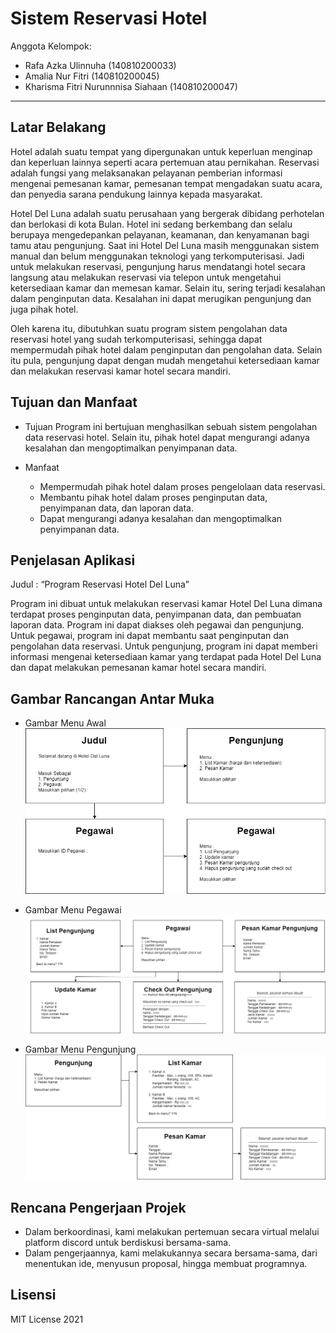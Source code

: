 # Sistem Reservasi Hotel

Anggota Kelompok:
* Rafa Azka Ulinnuha (140810200033)
* Amalia Nur Fitri (140810200045)
* Kharisma Fitri Nurunnnisa Siahaan (140810200047)
---

## Latar Belakang

Hotel adalah suatu tempat yang dipergunakan untuk keperluan menginap dan keperluan lainnya seperti acara pertemuan atau pernikahan. Reservasi adalah fungsi yang melaksanakan pelayanan pemberian informasi mengenai pemesanan kamar, pemesanan tempat mengadakan suatu acara, dan penyedia sarana pendukung lainnya kepada masyarakat.

Hotel Del Luna adalah suatu perusahaan yang bergerak dibidang perhotelan dan berlokasi di kota Bulan. Hotel ini sedang berkembang dan selalu berupaya mengedepankan pelayanan, keamanan, dan kenyamanan bagi tamu atau pengunjung. Saat ini Hotel Del Luna masih menggunakan sistem manual dan belum menggunakan teknologi yang terkomputerisasi. Jadi untuk melakukan reservasi, pengunjung harus mendatangi hotel secara langsung atau melakukan reservasi via telepon untuk mengetahui ketersediaan kamar dan memesan kamar. Selain itu, sering terjadi kesalahan dalam penginputan data. Kesalahan ini dapat merugikan pengunjung dan juga pihak hotel.

Oleh karena itu, dibutuhkan suatu program sistem pengolahan data reservasi hotel yang sudah terkomputerisasi, sehingga dapat mempermudah pihak hotel dalam penginputan dan pengolahan data. Selain itu pula, pengunjung dapat dengan mudah mengetahui ketersediaan kamar dan melakukan reservasi kamar hotel secara mandiri.

## Tujuan dan Manfaat

* Tujuan
  Program ini bertujuan menghasilkan sebuah sistem pengolahan data reservasi hotel. Selain itu, pihak hotel dapat mengurangi adanya kesalahan dan mengoptimalkan penyimpanan data.

* Manfaat
  * Mempermudah pihak hotel dalam proses pengelolaan data reservasi.
  * Membantu pihak hotel dalam proses penginputan data, penyimpanan data, dan laporan data.
  * Dapat mengurangi adanya kesalahan dan mengoptimalkan penyimpanan data.

## Penjelasan Aplikasi

Judul : “Program Reservasi Hotel Del Luna”

Program ini dibuat untuk melakukan reservasi kamar Hotel Del Luna dimana terdapat proses penginputan data, penyimpanan data, dan pembuatan  laporan data.  Program ini dapat diakses oleh pegawai dan pengunjung. Untuk pegawai, program ini dapat membantu saat penginputan dan pengolahan data reservasi. Untuk pengunjung, program ini dapat memberi informasi mengenai ketersediaan kamar yang terdapat pada Hotel Del Luna dan dapat melakukan pemesanan kamar hotel secara mandiri.

## Gambar Rancangan Antar Muka

* Gambar Menu Awal
  ![](img/menu.png)

* Gambar Menu Pegawai
  ![](img/pegawai.png)

* Gambar Menu Pengunjung
  ![](img/pengunjung.png)


## Rencana Pengerjaan Projek

* Dalam berkoordinasi, kami melakukan pertemuan secara virtual melalui platform discord untuk berdiskusi bersama-sama.
* Dalam pengerjaannya, kami melakukannya secara bersama-sama, dari menentukan ide, menyusun proposal, hingga membuat programnya.


## Lisensi

MIT License 2021